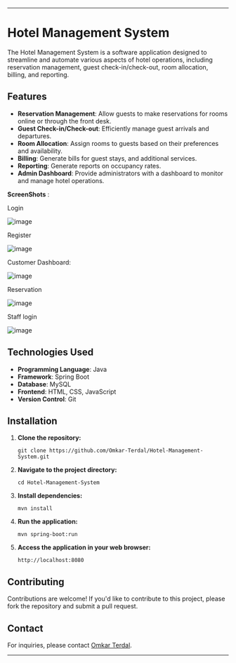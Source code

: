 
---

# Hotel Management System

The Hotel Management System is a software application designed to streamline and automate various aspects of hotel operations, including reservation management, guest check-in/check-out, room allocation, billing, and reporting.

## Features

- **Reservation Management**: Allow guests to make reservations for rooms online or through the front desk.
- **Guest Check-in/Check-out**: Efficiently manage guest arrivals and departures.
- **Room Allocation**: Assign rooms to guests based on their preferences and availability.
- **Billing**: Generate bills for guest stays, and additional services.
- **Reporting**: Generate reports on occupancy rates.
- **Admin Dashboard**: Provide administrators with a dashboard to monitor and manage hotel operations.

**ScreenShots** :

Login

![image](https://github.com/Omkar-Terdal/Hotel-Booking-Sytem/assets/127241502/d2072fca-4d3e-49e5-8320-ffdcb7ec8d8d)

Register

![image](https://github.com/Omkar-Terdal/Hotel-Booking-Sytem/assets/127241502/ebd8e94a-a849-4637-944b-8e8ae0477174)

Customer Dashboard:

![image](https://github.com/Omkar-Terdal/Hotel-Booking-Sytem/assets/127241502/cb1ccb15-a3db-42c4-84f6-77b7e596e39f)

Reservation 

![image](https://github.com/Omkar-Terdal/Hotel-Booking-Sytem/assets/127241502/f534c436-df20-4b61-9d13-26406da7cfd4)

Staff login 

![image](https://github.com/Omkar-Terdal/Hotel-Booking-Sytem/assets/127241502/5ae4d0f2-b144-4b28-8b3d-a39a908949cb)



## Technologies Used

- **Programming Language**: Java
- **Framework**: Spring Boot
- **Database**: MySQL
- **Frontend**: HTML, CSS, JavaScript
- **Version Control**: Git

## Installation

1. **Clone the repository:**

   ```
   git clone https://github.com/Omkar-Terdal/Hotel-Management-System.git
   ```

2. **Navigate to the project directory:**

   ```
   cd Hotel-Management-System
   ```

3. **Install dependencies:**

   ```
   mvn install
   ```

4. **Run the application:**

   ```
   mvn spring-boot:run
   ```

5. **Access the application in your web browser:**

   ```
   http://localhost:8080
   ```

## Contributing

Contributions are welcome! If you'd like to contribute to this project, please fork the repository and submit a pull request.


## Contact

For inquiries, please contact [Omkar Terdal](mailto:terdalomkar@gmail.com).

---
